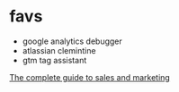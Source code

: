 # favs


* google analytics debugger
* atlassian clemintine
* gtm tag assistant

[The complete guide to sales and marketing](https://blog.clearbit.com/the-complete-guide-to-sales-marketing/)
